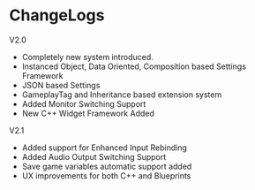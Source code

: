 # ChangeLogs

V2.0  

* Completely new system introduced.  
* Instanced Object, Data Oriented, Composition based Settings Framework  
* JSON based Settings  
* GameplayTag and Inheritance based extension system  
* Added Monitor Switching Support  
* New C++ Widget Framework Added  

V2.1  

* Added support for Enhanced Input Rebinding  
* Added Audio Output Switching Support  
* Save game variables automatic support added  
* UX improvements for both C++ and Blueprints  
